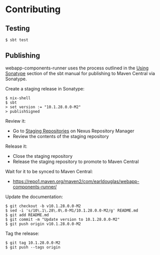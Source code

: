 # Contributing

## Testing

```
$ sbt test
```

## Publishing

webapp-components-runner uses the process outlined in the [Using
Sonatype](https://www.scala-sbt.org/release/docs/Using-Sonatype.html)
section of the sbt manual for publishing to Maven Central via Sonatype.

Create a staging release in Sonatype:

```
$ nix-shell
$ sbt
> set version := "10.1.28.0.0-M2"
> publishSigned
```

Review it:

* Go to [Staging
  Repositories](https://oss.sonatype.org/#stagingRepositories) on Nexus
  Repository Manager
* Review the contents of the staging repository


Release it:

* Close the staging repository
* Release the staging repository to promote to Maven Central

Wait for it to be synced to Maven Central:

* <https://repo1.maven.org/maven2/com/earldouglas/webapp-components-runner/>

Update the documentation:

```
$ git checkout -b v10.1.28.0.0-M2
$ sed -i 's/10\.1\.28\.0\.0-M1/10.1.28.0.0-M2/g' README.md
$ git add README.md
$ git commit -m "Update version to 10.1.28.0.0-M2"
$ git push origin v10.1.28.0.0-M2
```

Tag the release:

```
$ git tag 10.1.28.0.0-M2
$ git push --tags origin
```
